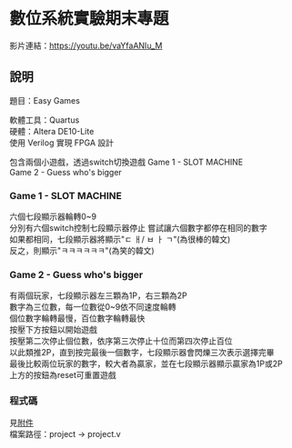 # 數位系統實驗期末專題
影片連結：https://youtu.be/vaYfaANIu_M

## 說明
題目：Easy Games

軟體工具：Quartus  
硬體：Altera DE10-Lite  
使用 Verilog 實現 FPGA 設計

包含兩個小遊戲，透過switch切換遊戲
Game 1 - SLOT MACHINE  
Game 2 - Guess who's bigger
<br>

### Game 1 - SLOT MACHINE
六個七段顯示器輪轉0~9  
分別有六個switch控制七段顯示器停止
嘗試讓六個數字都停在相同的數字  
如果都相同，七段顯示器將顯示"ㄷ ㅐ/ ㅂ ㅏ ㄱ"(為很棒的韓文)  
反之，則顯示"ㅋㅋㅋㅋㅋㅋ"(為笑的韓文)  

### Game 2 - Guess who's bigger
有兩個玩家，七段顯示器左三顆為1P，右三顆為2P  
數字為三位數，每一位數從0~9依不同速度輪轉  
個位數字輪轉最慢，百位數字輪轉最快  
按壓下方按鈕以開始遊戲  
按壓第二次停止個位數，依序第三次停止十位而第四次停止百位  
以此類推2P，直到按完最後一個數字，七段顯示器會閃爍三次表示選擇完畢  
最後比較兩位玩家的數字，較大者為贏家，並在七段顯示器顯示贏家為1P或2P  
上方的按鈕為reset可重置遊戲  

### 程式碼
見[附件](https://github.com/deng41075010h/EE/blob/main/Digital%20System%20Lab/project/project.v)  
檔案路徑：project -> project.v
